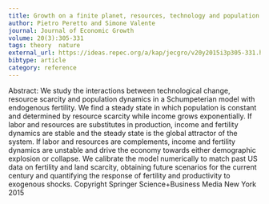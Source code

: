 ```yaml
---
title: Growth on a finite planet, resources, technology and population in the long run
author: Pietro Peretto and Simone Valente
journal: Journal of Economic Growth
volume: 20(3):305-331
tags: theory  nature
external_url: https://ideas.repec.org/a/kap/jecgro/v20y2015i3p305-331.html
bibtype: article
category: reference
---
```

Abstract: We study the interactions between technological change, resource scarcity and population dynamics in a Schumpeterian model with endogenous fertility. We find a steady state in which population is constant and determined by resource scarcity while income grows exponentially. If labor and resources are substitutes in production, income and fertility dynamics are stable and the steady state is the global attractor of the system. If labor and resources are complements, income and fertility dynamics are unstable and drive the economy towards either demographic explosion or collapse. We calibrate the model numerically to match past US data on fertility and land scarcity, obtaining future scenarios for the current century and quantifying the response of fertility and productivity to exogenous shocks. Copyright Springer Science+Business Media New York 2015
